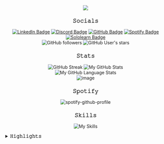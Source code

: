 <div align="center">

  <img src="https://capsule-render.vercel.app/api?type=venom&height=300&color=gradient&text=𝙱𝚘𝚖𝚋𝚎𝚗𝚑𝚎𝚒𝚖𝚎𝚛&animation=fadeIn">
  
  ### <div style="text-align: center;">**𝚂𝚘𝚌𝚒𝚊𝚕𝚜**</div>
  
  [![LinkedIn Badge](https://img.shields.io/badge/LinkedIn-0a66c2?style=for-the-badge&logo=linkedin&logoColor=white)](https://www.linkedin.com/in/bruce-smith-4a4941296/)
  [![Discord Badge](https://img.shields.io/badge/Discord-7289da?style=for-the-badge&logo=discord&logoColor=white)](https://discord.com/channels/@deathsecure)
  [![GitHub Badge](https://img.shields.io/badge/GitHub-24292e?style=for-the-badge&logo=github&logoColor=white)](https://github.com/Bombenheimer/)
  [![Spotify Badge](https://img.shields.io/badge/Spotify-1db954?style=for-the-badge&logo=spotify&logoColor=white)](https://open.spotify.com/user/31i7hr5eqfinn6ricygtgsywuthu?si=c36f7c5ad5d34407)
  [![Sololearn Badge](https://img.shields.io/badge/Sololearn-149EF2?style=for-the-badge&logo=sololearn&logoColor=white)](https://www.sololearn.com/en/profile/30252353)
  </br>
  ![GitHub followers](https://img.shields.io/github/followers/Bombenheimer?style=for-the-badge)
  ![GitHub User's stars](https://img.shields.io/github/stars/bombenheimer?style=for-the-badge)

  ### <div style="text-align: center;">**𝚂𝚝𝚊𝚝𝚜**</div>
  ![GitHub Streak](http://github-readme-streak-stats.herokuapp.com?user=bombenheimer&theme=tokyonight&background=000000)
  ![My GitHub Stats](https://github-readme-stats.vercel.app/api/?username=bombenheimer&count_private=true&theme=tokyonight&showicons=true)
  </br>
  ![My GitHub Language Stats](https://github-readme-stats.vercel.app/api/top-langs/?username=bombenheimer&langs_count=5&theme=tokyonight)
  </br>
  ![image](https://github-profile-trophy.vercel.app/?username=bombenheimer&theme=tokyonight)

  ### <div style="text-align: center;">**𝚂𝚙𝚘𝚝𝚒𝚏𝚢**</div>
  ![spotify-github-profile](https://spotify-github-profile.vercel.app/api/view?uid=31i7hr5eqfinn6ricygtgsywuthu&cover_image=true&theme=novatorem&show_offline=false&background_color=3e1976&interchange=true&bar_color=5835f6&bar_color_cover=false)
  
  ### <div style="text-align: center;">**𝚂𝚔𝚒𝚕𝚕𝚜**</div>
  ![My Skills](https://skillicons.dev/icons?i=python,c,cpp,bash,kali,mint,ubuntu,vim,neovim,stackoverflow&theme=dark)
</div>

<details>
<summary> <strong>𝙷𝚒𝚐𝚑𝚕𝚒𝚐𝚑𝚝𝚜</strong> </summary>
  <ul>
    <li>𝙿𝚛𝚘𝚓𝚎𝚌𝚝𝚜:</li>
    <ul>
        <li><strong><a href="https://github.com/Bombenheimer/Aliencrypt">𝙰𝚕𝚒𝚎𝚗𝚌𝚛𝚢𝚙𝚝</a></strong></li>
        <li><strong><a href="https://github.com/Bombenheimer/passgen">𝚙𝚊𝚜𝚜𝚐𝚎𝚗</a></strong></li>
        <li><strong><a href="https://github.com/Bombenheimer/Bane">𝙱𝚊𝚗𝚎</a></li>
      </ul>
    <li>𝙿𝚊𝚛𝚝𝚒𝚌𝚒𝚙𝚊𝚝𝚎𝚍 𝚒𝚗 𝚝𝚑𝚎 𝟸𝟶𝟸𝟹 𝙽𝙲𝙰𝙴 𝙲𝚢𝚋𝚎𝚛𝚐𝚊𝚖𝚎𝚜 𝙲𝚃𝙵 𝚊𝚗𝚍 𝚏𝚒𝚗𝚒𝚜𝚑𝚎𝚍 𝚒𝚗 <strong><a href="https://github.com/Bombenheimer/Bombenheimer/blob/main/Outside%20Experience/Competitions/NCAE-Cybergames-Final.jpg">𝟸𝚗𝚍 𝙿𝚕𝚊𝚌𝚎</a></strong></li>
  </ul>
</details>
